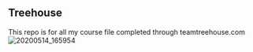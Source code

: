 ## Treehouse

This repo is for all my course file completed through teamtreehouse.com
![20200514_165954](https://user-images.githubusercontent.com/86483147/123605163-72530400-d7f3-11eb-9c77-cc967aae8711.jpg)
